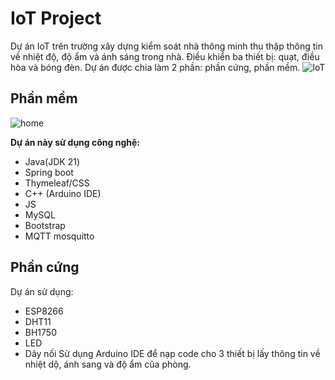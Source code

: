 # IoT Project
Dự án IoT trên trường xây dựng kiểm soát nhà thông minh thu thập thông tin về nhiệt độ, độ ẩm và ánh sáng trong nhà. Điều khiển ba thiết bị: quạt, điều hòa và bóng đèn. Dự án được chia làm 2 phần: phần cứng, phần mềm. 
![IoT](https://i.imgur.com/xsoRQnb.jpg)


## Phần mềm
![home](https://i.imgur.com/c93NCOI.png)

**Dự án này sử dụng công nghệ:**
- Java(JDK 21)
- Spring boot
- Thymeleaf/CSS
- C++ (Arduino IDE)
- JS
- MySQL
- Bootstrap
- MQTT mosquitto



## Phần cứng
Dự án sử dụng:
- ESP8266
- DHT11
- BH1750 
- LED 
- Dây nối
 Sử dụng Arduino IDE để nạp code cho 3 thiết bị lấy thông tin về nhiệt dộ, ánh sang và độ ẩm của phòng.

